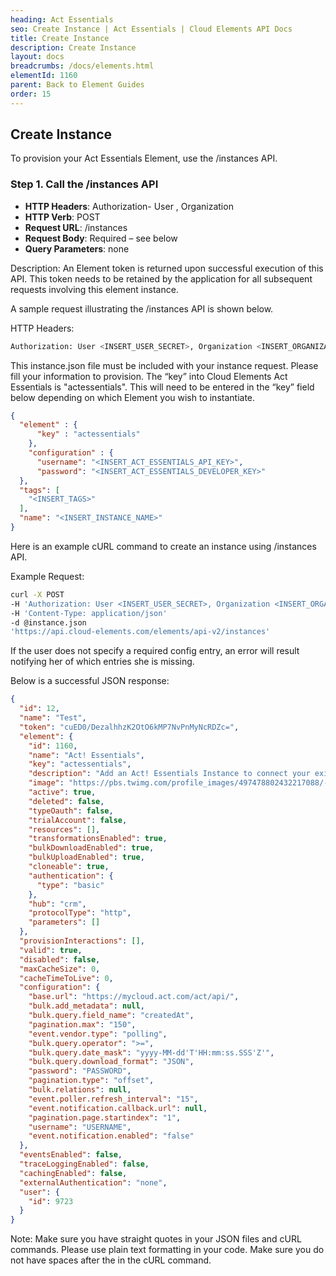 ```yaml
---
heading: Act Essentials
seo: Create Instance | Act Essentials | Cloud Elements API Docs
title: Create Instance
description: Create Instance
layout: docs
breadcrumbs: /docs/elements.html
elementId: 1160
parent: Back to Element Guides
order: 15
---
```


## Create Instance

To provision your Act Essentials Element, use the /instances API.

### Step 1. Call the /instances API

* __HTTP Headers__: Authorization- User <user secret>, Organization <organization secret>
* __HTTP Verb__: POST
* __Request URL__: /instances
* __Request Body__: Required – see below
* __Query Parameters__: none

Description: An Element token is returned upon successful execution of this API. This token needs to be retained by the application for all subsequent requests involving this element instance.

A sample request illustrating the /instances API is shown below.

HTTP Headers:

```bash
Authorization: User <INSERT_USER_SECRET>, Organization <INSERT_ORGANIZATION_SECRET>

```
This instance.json file must be included with your instance request.  Please fill your information to provision.  The “key” into Cloud Elements Act Essentials is "actessentials".  This will need to be entered in the “key” field below depending on which Element you wish to instantiate.

```json
{
  "element" : {
      "key" : "actessentials"
    },
    "configuration" : {
      "username": "<INSERT_ACT_ESSENTIALS_API_KEY>",
      "password": "<INSERT_ACT_ESSENTIALS_DEVELOPER_KEY>"
  },
  "tags": [
    "<INSERT_TAGS>"
  ],
  "name": "<INSERT_INSTANCE_NAME>"
}
```

Here is an example cURL command to create an instance using /instances API.

Example Request:

```bash
curl -X POST
-H 'Authorization: User <INSERT_USER_SECRET>, Organization <INSERT_ORGANIZATION_SECRET>'
-H 'Content-Type: application/json'
-d @instance.json
'https://api.cloud-elements.com/elements/api-v2/instances'
```

If the user does not specify a required config entry, an error will result notifying her of which entries she is missing.

Below is a successful JSON response:

```json
{
  "id": 12,
  "name": "Test",
  "token": "cuED0/DezalhhzK2OtO6kMP7NvPnMyNcRDZc=",
  "element": {
    "id": 1160,
    "name": "Act! Essentials",
    "key": "actessentials",
    "description": "Add an Act! Essentials Instance to connect your existing Act! Essentials account to the CRM Hub, allowing you to manage contacts and activities across multiple Elements. You will need your Act! Essentials account and Act! Essentials API key (available in your Profile > Apps & Integrations section) to add an instance.",
    "image": "https://pbs.twimg.com/profile_images/497478802432217088/-NAAUSvt.png",
    "active": true,
    "deleted": false,
    "typeOauth": false,
    "trialAccount": false,
    "resources": [],
    "transformationsEnabled": true,
    "bulkDownloadEnabled": true,
    "bulkUploadEnabled": true,
    "cloneable": true,
    "authentication": {
      "type": "basic"
    },
    "hub": "crm",
    "protocolType": "http",
    "parameters": []
  },
  "provisionInteractions": [],
  "valid": true,
  "disabled": false,
  "maxCacheSize": 0,
  "cacheTimeToLive": 0,
  "configuration": {
    "base.url": "https://mycloud.act.com/act/api/",
    "bulk.add_metadata": null,
    "bulk.query.field_name": "createdAt",
    "pagination.max": "150",
    "event.vendor.type": "polling",
    "bulk.query.operator": ">=",
    "bulk.query.date_mask": "yyyy-MM-dd'T'HH:mm:ss.SSS'Z'",
    "bulk.query.download_format": "JSON",
    "password": "PASSWORD",
    "pagination.type": "offset",
    "bulk.relations": null,
    "event.poller.refresh_interval": "15",
    "event.notification.callback.url": null,
    "pagination.page.startindex": "1",
    "username": "USERNAME",
    "event.notification.enabled": "false"
  },
  "eventsEnabled": false,
  "traceLoggingEnabled": false,
  "cachingEnabled": false,
  "externalAuthentication": "none",
  "user": {
    "id": 9723
  }
}
```

Note:  Make sure you have straight quotes in your JSON files and cURL commands.  Please use plain text formatting in your code.  Make sure you do not have spaces after the in the cURL command.
